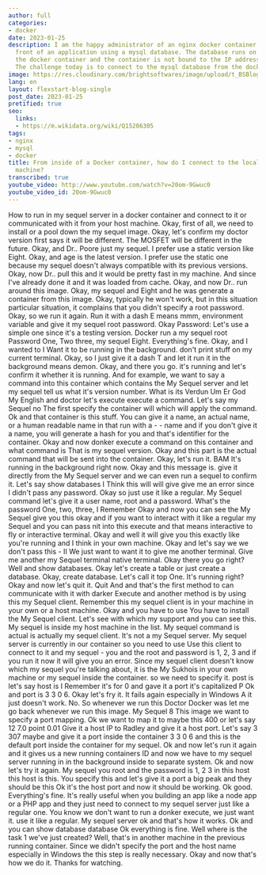 ```yaml
---
author: full
categories:
- docker
date: 2023-01-25
description: I am the happy administrator of an nginx docker container running in
  front of an application using a mysql database. The database runs on the host of
  the docker container and the container is not bound to the IP address of the machine.
  The challenge today is to connect to the mysql database from the docker container.
image: https://res.cloudinary.com/brightsoftwares/image/upload/t_BSBlogImage/v1643965648/pexels-fauxels-3182746_dwlzff.jpg
lang: en
layout: flexstart-blog-single
post_date: 2023-01-25
pretified: true
seo:
  links:
  - https://m.wikidata.org/wiki/Q15206305
tags:
- nginx
- mysql
- docker
title: From inside of a Docker container, how do I connect to the localhost of the
  machine?
transcribed: true
youtube_video: http://www.youtube.com/watch?v=20om-9Gwuc0
youtube_video_id: 20om-9Gwuc0
---
```


How to run in my sequel server in a docker container and connect to it or communicated with it from your host machine. Okay, first of all, we need to install or a pool down the my sequel image. Okay, let's confirm my doctor version first says it will be different. The MOSFET will be different in the future. Okay, and Dr.. Poore just my sequel. I prefer use a static version like Eight. Okay, and age is the latest version. I prefer use the static one because my sequel doesn't always compatible with its previous versions. Okay, now Dr.. pull this and it would be pretty fast in my machine. And since I've already done it and it was loaded from cache. Okay, and now Dr.. run around this image. Okay, my sequel and Eight and he was generate a container from this image. Okay, typically he won't work, but in this situation particular situation, it complains that you didn't specify a root password. Okay, so we run it again. Run it with a dash E means mmm, environment variable and give it my sequel root password. Okay Password: Let's use a simple one since it's a testing version. Docker run a my sequel root Password One, Two three, my sequel Eight. Everything's fine. Okay, and I wanted to I Want it to be running in the background. don't print stuff on my current terminal. Okay, so I just give it a dash T and let it run it in the background means demon. Okay, and there you go. it's running and let's confirm it whether it is running. And for example, we want to say a command into this container which contains the My Sequel server and let my sequel tell us what it's version number. What is its Verdun Um Er God My English and doctor let's execute execute a command. Let's say my Sequel no The first specify the container will which will apply the command. Ok and that container is this stuff. You can give it a name, an actual name, or a human readable name in that run with a - - name and if you don't give it a name, you will generate a hash for you and that's identifier for the container. Okay and now donker execute a command on this container and what command is That is my sequel version. Okay and this part is the actual command that will be sent into the container. Okay, let's run it. BAM It's running in the background right now. Okay and this message is. give it directly from the My Sequel server and we can even run a sequel to confirm it. Let's say show databases I Think this will will give give me an error since I didn't pass any password. Okay so just use it like a regular. My Sequel command let's give it a user name, root and a password. What's the password One, two, three, I Remember Okay and now you can see the My Sequel give you this okay and if you want to interact with it like a regular my Sequel and you can pass nit into this execute and that means interactive to fly or interactive terminal. Okay and well it will give you this exactly like you're running and I think in your own machine. Okay and let's say we we don't pass this - II We just want to want it to give me another terminal. Give me another my Sequel terminal native terminal. Okay there you go right? Well and show databases. Okay let's create a table or just create a database. Okay, create database. Let's call it top One. It's running right? Okay and now let's quit it. Quit And and that's the first method to can communicate with it with darker Execute and another method is by using this my Sequel client. Remember this my sequel client is in your machine in your own or a host machine. Okay and you have to use You have to install the My Sequel client. Let's see with which my support and you can see this. My sequel is inside my host machine in the list. My sequel command is actual is actually my sequel client. It's not a my Sequel server. My sequel server is currently in our container so you need to use Use this client to connect to it and my sequel - you and the root and password is 1, 2, 3 and if you run it now it will give you an error. Since my sequel client doesn't know which my sequel you're talking about, it is the My Sukhois in your own machine or my sequel inside the container. so we need to specify it. post is let's say host is I Remember it's for 0 and gave it a port it's capitalized P Ok and port is 3 3 0 6. Okay let's fry it. It fails again especially in Windows A it just doesn't work. No. So whenever we run this Doctor Docker was let me go back whenever we run this image. My Sequel 8 This image we want to specify a port mapping. Ok we want to map it to maybe this 400 or let's say 12 7.0 point 0.01 Give it a host IP to Radley and give it a host port. Let's say 3 307 maybe and give it a port inside the container 3 3 0 6 and this is the default port inside the container for my sequel. Ok and now let's run it again and it gives us a new running containers ID and now we have to my sequel server running in in the background inside to separate system. Ok and now let's try it again. My sequel you root and the password is 1, 2 3 in this host this host is this. You specify this and let's give it a port a big peak and they should be this Ok it's the host port and now it should be working. Ok good. Everything's fine. It's really useful when you building an app like a node app or a PHP app and they just need to connect to my sequel server just like a regular one. You know we don't want to run a donker execute, we just want it. use it like a regular. My sequel server ok and that's how it works. Ok and you can show database database Ok everything is fine. Well where is the task 1 we've just created? Well, that's in another machine in the previous running container. Since we didn't specify the port and the host name especially in Windows the this step is really necessary. Okay and now that's how we do it. Thanks for watching.